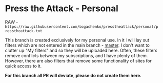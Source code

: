# Press the Attack - Personal

RAW - `https://raw.githubusercontent.com/bogachenko/presstheattack/personal/presstheattack.txt`

This branch is created exclusively for my personal use. In it I will lay out filters which are not entered in the main branch - [master](https://github.com/bogachenko/presstheattack/tree/master). I don't want to clutter up "My filters" and so they will be uploaded here. Often, these filters remove conflicts between my subscriptions, and I have plenty of them. However, there are also filters that remove some functionality of sites for quick access to it.

**For this branch all PR will deviate, please do not create them here.**
